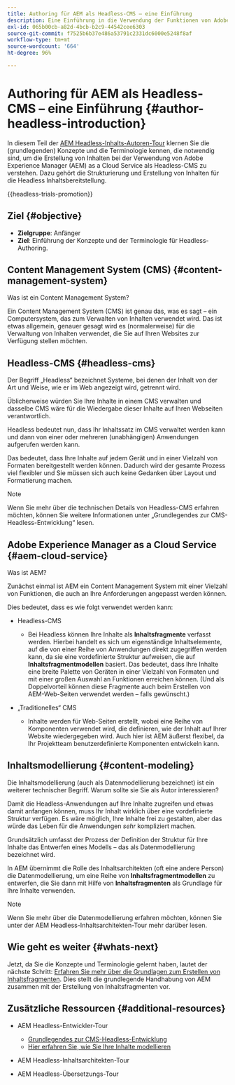 ```yaml
---
title: Authoring für AEM als Headless-CMS – eine Einführung
description: Eine Einführung in die Verwendung der Funktionen von Adobe Experience Manager as a Cloud Service als Headless-CMS zur Erstellung von Inhalten für Ihr Projekt.
exl-id: 065b00cb-a82d-4bcb-b2c9-44542cee6303
source-git-commit: f7525b6b37e486a53791c2331dc6000e5248f8af
workflow-type: tm+mt
source-wordcount: '664'
ht-degree: 96%

---
```


# Authoring für AEM als Headless-CMS – eine Einführung {#author-headless-introduction}

In diesem Teil der [AEM Headless-Inhalts-Autoren-Tour](overview.md) klernen Sie die (grundlegenden) Konzepte und die Terminologie kennen, die notwendig sind, um die Erstellung von Inhalten bei der Verwendung von Adobe Experience Manager (AEM) as a Cloud Service als Headless-CMS zu verstehen. Dazu gehört die Strukturierung und Erstellung von Inhalten für die Headless Inhaltsbereitstellung.

{{headless-trials-promotion}}

## Ziel {#objective}

* **Zielgruppe**: Anfänger
* **Ziel**: Einführung der Konzepte und der Terminologie für Headless-Authoring.

## Content Management System (CMS) {#content-management-system}

Was ist ein Content Management System?

Ein Content Management System (CMS) ist genau das, was es sagt – ein Computersystem, das zum Verwalten von Inhalten verwendet wird. Das ist etwas allgemein, genauer gesagt wird es (normalerweise) für die Verwaltung von Inhalten verwendet, die Sie auf Ihren Websites zur Verfügung stellen möchten.

## Headless-CMS {#headless-cms}

Der Begriff „Headless“ bezeichnet Systeme, bei denen der Inhalt von der Art und Weise, wie er im Web angezeigt wird, getrennt wird.

Üblicherweise würden Sie Ihre Inhalte in einem CMS verwalten und dasselbe CMS wäre für die Wiedergabe dieser Inhalte auf Ihren Webseiten verantwortlich.

Headless bedeutet nun, dass Ihr Inhaltssatz im CMS verwaltet werden kann und dann von einer oder mehreren (unabhängigen) Anwendungen aufgerufen werden kann.

Das bedeutet, dass Ihre Inhalte auf jedem Gerät und in einer Vielzahl von Formaten bereitgestellt werden können. Dadurch wird der gesamte Prozess viel flexibler und Sie müssen sich auch keine Gedanken über Layout und Formatierung machen.

>[!NOTE]
>
>Wenn Sie mehr über die technischen Details von Headless-CMS erfahren möchten, können Sie weitere Informationen unter „Grundlegendes zur CMS-Headless-Entwicklung“ lesen.

## Adobe Experience Manager as a Cloud Service {#aem-cloud-service}

Was ist AEM?

Zunächst einmal ist AEM ein Content Management System mit einer Vielzahl von Funktionen, die auch an Ihre Anforderungen angepasst werden können.

Dies bedeutet, dass es wie folgt verwendet werden kann:

* Headless-CMS
   * Bei Headless können Ihre Inhalte als **Inhaltsfragmente** verfasst werden.
Hierbei handelt es sich um eigenständige Inhaltselemente, auf die von einer Reihe von Anwendungen direkt zugegriffen werden kann, da sie eine vordefinierte Struktur aufweisen, die auf **Inhaltsfragmentmodellen** basiert.
Das bedeutet, dass Ihre Inhalte eine breite Palette von Geräten in einer Vielzahl von Formaten und mit einer großen Auswahl an Funktionen erreichen können.
(Und als Doppelvorteil können diese Fragmente auch beim Erstellen von AEM-Web-Seiten verwendet werden – falls gewünscht.)

* „Traditionelles“ CMS
   * Inhalte werden für Web-Seiten erstellt, wobei eine Reihe von Komponenten verwendet wird, die definieren, wie der Inhalt auf Ihrer Website wiedergegeben wird. Auch hier ist AEM äußerst flexibel, da Ihr Projektteam benutzerdefinierte Komponenten entwickeln kann.

## Inhaltsmodellierung {#content-modeling}

Die Inhaltsmodellierung (auch als Datenmodellierung bezeichnet) ist ein weiterer technischer Begriff. Warum sollte sie Sie als Autor interessieren?

Damit die Headless-Anwendungen auf Ihre Inhalte zugreifen und etwas damit anfangen können, muss Ihr Inhalt wirklich über eine vordefinierte Struktur verfügen. Es wäre möglich, Ihre Inhalte frei zu gestalten, aber das würde das Leben für die Anwendungen *sehr* kompliziert machen.

Grundsätzlich umfasst der Prozess der Definition der Struktur für Ihre Inhalte das Entwerfen eines Modells – das als Datenmodellierung bezeichnet wird.

In AEM übernimmt die Rolle des Inhaltsarchitekten (oft eine andere Person) die Datenmodellierung, um eine Reihe von **Inhaltsfragmentmodellen** zu entwerfen, die Sie dann mit Hilfe von **Inhaltsfragmenten** als Grundlage für Ihre Inhalte verwenden.

>[!NOTE]
>
>Wenn Sie mehr über die Datenmodellierung erfahren möchten, können Sie unter der AEM Headless-Inhaltsarchitekten-Tour mehr darüber lesen.

## Wie geht es weiter {#whats-next}

Jetzt, da Sie die Konzepte und Terminologie gelernt haben, lautet der nächste Schritt: [Erfahren Sie mehr über die Grundlagen zum Erstellen von Inhaltsfragmenten](basics.md). Dies stellt die grundlegende Handhabung von AEM zusammen mit der Erstellung von Inhaltsfragmenten vor.

## Zusätzliche Ressourcen {#additional-resources}

* AEM Headless-Entwickler-Tour
   * [Grundlegendes zur CMS-Headless-Entwicklung](/help/journey-headless/developer/learn-about.md)
   * [Hier erfahren Sie, wie Sie Ihre Inhalte modellieren](/help/journey-headless/developer/model-your-content.md)

* AEM Headless-Inhaltsarchitekten-Tour

* AEM Headless-Übersetzungs-Tour
